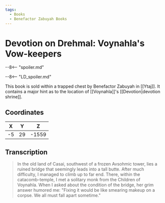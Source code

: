```yaml
---
tags:
  - Books
  - Benefactor Zabuyah Books
---
```

# Devotion on Drehmal: Voynahla's Vow-keepers

--8<-- "spoiler.md"

--8<-- "LD_spoiler.md"

This book is sold within a trapped chest by Benefactor Zabuyah in [[Ytaj]]. It contains a major hint as to the location of [[Voynahla]]'s [[Devotion|devotion shrine]].

## Coordinates
| **X** | **Y** | **Z**  |
| :---: | :---: | :----: |
| -5  |  29  | -1559 |

## Transcription
> In the old land of Casai, southwest of a frozen Avsohmic tower, lies a ruined bridge that seemingly leads into a tall butte. After much difficulty, I managed to climb up to far end. There, within the catacomb-temple, I met a solitary monk from the Children of Voynahla. When I asked about the condition of the bridge, her grim answer humored me: "Fixing it would be like smearing makeup on a corpse. We all must fall apart sometime."
